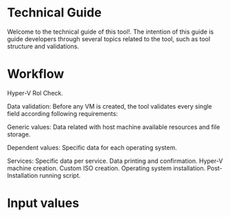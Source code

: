 # Technical Guide

Welcome to the technical guide of this tool!. The intention of this guide is guide developers through several topics related to the tool, such as tool structure and validations.

# Workflow 
Hyper-V Rol Check.

Data validation: Before any VM is created, the tool validates every single field according following requirements:

Generic values: Data related with host machine available resources and file storage.

Dependent values: Specific data for each operating system.

Services: Specific data per service.
Data printing and confirmation.
Hyper-V machine creation.
Custom ISO creation.
Operating system installation.
Post-Installation running script.
# Input values
